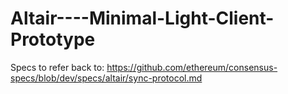 # Altair----Minimal-Light-Client-Prototype

Specs to refer back to: https://github.com/ethereum/consensus-specs/blob/dev/specs/altair/sync-protocol.md
